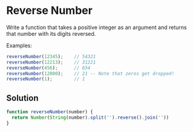 # Reverse Number
Write a function that takes a positive integer as an argument and returns that number with its digits reversed.

Examples:
```js
reverseNumber(12345);    // 54321
reverseNumber(12213);    // 31221
reverseNumber(456);      // 654
reverseNumber(12000);    // 21 -- Note that zeros get dropped!
reverseNumber(1);        // 1
```


## Solution
```js
function reverseNumber(number) {
  return Number(String(number).split('').reverse().join(''))
}
```